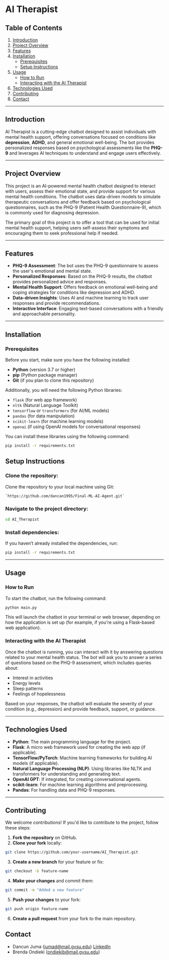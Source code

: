 # AI Therapist

## Table of Contents

1. [Introduction](#introduction)
2. [Project Overview](#project-overview)
3. [Features](#features)
4. [Installation](#installation)
    - [Prerequisites](#prerequisites)
    - [Setup Instructions](#setup-instructions)
5. [Usage](#usage)
    - [How to Run](#how-to-run)
    - [Interacting with the AI Therapist](#interacting-with-the-ai-therapist)
6. [Technologies Used](#technologies-used)
7. [Contributing](#contributing)
8. [Contact](#contact)

---

## Introduction

AI Therapist is a cutting-edge chatbot designed to assist individuals with mental health support, offering conversations focused on conditions like **depression**, **ADHD**, and general emotional well-being. The bot provides personalized responses based on psychological assessments like the **PHQ-9** and leverages AI techniques to understand and engage users effectively.

---

## Project Overview

This project is an AI-powered mental health chatbot designed to interact with users, assess their emotional state, and provide support for various mental health conditions. The chatbot uses data-driven models to simulate therapeutic conversations and offer feedback based on psychological questionnaires, such as the PHQ-9 (Patient Health Questionnaire-9), which is commonly used for diagnosing depression.

The primary goal of this project is to offer a tool that can be used for initial mental health support, helping users self-assess their symptoms and encouraging them to seek professional help if needed.

---

## Features

- **PHQ-9 Assessment**: The bot uses the PHQ-9 questionnaire to assess the user's emotional and mental state.
- **Personalized Responses**: Based on the PHQ-9 results, the chatbot provides personalized advice and responses.
- **Mental Health Support**: Offers feedback on emotional well-being and coping strategies for conditions like depression and ADHD.
- **Data-driven Insights**: Uses AI and machine learning to track user responses and provide recommendations.
- **Interactive Interface**: Engaging text-based conversations with a friendly and approachable personality.

---

## Installation

### Prerequisites

Before you start, make sure you have the following installed:

- **Python** (version 3.7 or higher)
- **pip** (Python package manager)
- **Git** (if you plan to clone this repository)

Additionally, you will need the following Python libraries:

- `flask` (for web app framework)
- `nltk` (Natural Language Toolkit)
- `tensorflow` or `transformers` (for AI/ML models)
- `pandas` (for data manipulation)
- `scikit-learn` (for machine learning models)
- `openai` (if using OpenAI models for conversational responses)

You can install these libraries using the following command:

```bash
pip install -r requirements.txt
```
## Setup Instructions

### Clone the repository:
Clone the repository to your local machine using Git:
```bash
`https://github.com/dancan1995/Final-ML-AI-Agent.git`
```
### Navigate to the project directory:
```bash
cd AI_Therapist
```

### Install dependencies:
If you haven’t already installed the dependencies, run:

```bash
pip install -r requirements.txt
```

---

## Usage

### How to Run
To start the chatbot, run the following command:

```bash
python main.py
```

This will launch the chatbot in your terminal or web browser, depending on how the application is set up (for example, if you're using a Flask-based web application).

### Interacting with the AI Therapist
Once the chatbot is running, you can interact with it by answering questions related to your mental health status. The bot will ask you to answer a series of questions based on the PHQ-9 assessment, which includes queries about:

- Interest in activities
- Energy levels
- Sleep patterns
- Feelings of hopelessness

Based on your responses, the chatbot will evaluate the severity of your condition (e.g., depression) and provide feedback, support, or guidance.

---

## Technologies Used

- **Python**: The main programming language for the project.
- **Flask**: A micro web framework used for creating the web app (if applicable).
- **TensorFlow/PyTorch**: Machine learning frameworks for building AI models (if applicable).
- **Natural Language Processing (NLP)**: Using libraries like NLTK and transformers for understanding and generating text.
- **OpenAI GPT**: If integrated, for creating conversational agents.
- **scikit-learn**: For machine learning algorithms and preprocessing.
- **Pandas**: For handling data and PHQ-9 responses.

---

## Contributing

We welcome contributions! If you'd like to contribute to the project, follow these steps:

1. **Fork the repository** on GitHub.
2. **Clone your fork** locally:

```bash
git clone https://github.com/your-username/AI_Therapist.git
```

3. **Create a new branch** for your feature or fix:

```bash
git checkout -b feature-name
```

4. **Make your changes** and commit them:

```bash
git commit -m "Added a new feature"
```

5. **Push your changes** to your fork:

```bash
git push origin feature-name
```

6. **Create a pull request** from your fork to the main repository.


## Contact

- Dancun Juma (jumad@mail.gvsu.edu) [LinkedIn](https://www.linkedin.com/in/dancun-juma-366403102/)
- Brenda Ondieki (ondiekib@mail.gvsu.edu)
